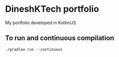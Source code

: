 # DineshKTech portfolio
My portfolio developed in Kotlin/JS

## To run and continuous compilation
`./gradlew run --continuous`

